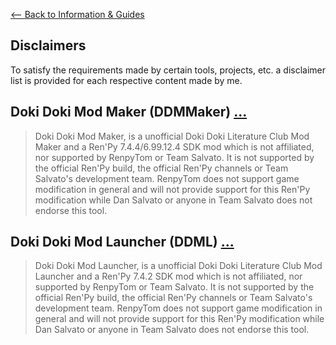 [<-- Back to Information & Guides](../information.md)

## Disclaimers 

To satisfy the requirements made by certain tools, projects, etc. a disclaimer list is provided for each respective content made by me.

## Doki Doki Mod Maker (DDMMaker) <a href="#user-content-ddmmaker-disclaimer" id="ddmmaker-disclaimer">...</a>

> Doki Doki Mod Maker, is a unofficial Doki Doki Literature Club Mod Maker and a Ren'Py 7.4.4/6.99.12.4 SDK mod which is not affiliated, nor supported by RenpyTom or Team Salvato. It is not supported by the official Ren'Py build, the official Ren'Py channels or Team Salvato's development team. RenpyTom does not support game modification in general and will not provide support for this Ren'Py modification while Dan Salvato or anyone in Team Salvato does not endorse this tool.

## Doki Doki Mod Launcher (DDML) <a href="#user-content-ddml-disclaimer" id="ddml-disclaimer">...</a>

> Doki Doki Mod Launcher, is a unofficial Doki Doki Literature Club Mod Launcher and a Ren'Py 7.4.2 SDK mod which is not affiliated, nor supported by RenpyTom or Team Salvato. It is not supported by the official Ren'Py build, the official Ren'Py channels or Team Salvato's development team. RenpyTom does not support game modification in general and will not provide support for this Ren'Py modification while Dan Salvato or anyone in Team Salvato does not endorse this tool.

